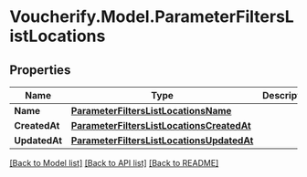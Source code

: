 # Voucherify.Model.ParameterFiltersListLocations

## Properties

Name | Type | Description | Notes
------------ | ------------- | ------------- | -------------
**Name** | [**ParameterFiltersListLocationsName**](ParameterFiltersListLocationsName.md) |  | [optional] 
**CreatedAt** | [**ParameterFiltersListLocationsCreatedAt**](ParameterFiltersListLocationsCreatedAt.md) |  | [optional] 
**UpdatedAt** | [**ParameterFiltersListLocationsUpdatedAt**](ParameterFiltersListLocationsUpdatedAt.md) |  | [optional] 

[[Back to Model list]](../../README.md#documentation-for-models) [[Back to API list]](../../README.md#documentation-for-api-endpoints) [[Back to README]](../../README.md)

